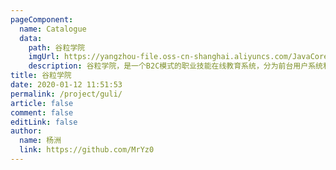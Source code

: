 ```yaml
---
pageComponent:
  name: Catalogue
  data:
    path: 谷粒学院
    imgUrl: https://yangzhou-file.oss-cn-shanghai.aliyuncs.com/JavaCore/%E9%A1%B9%E7%9B%AE/%E8%B0%B7%E7%B2%92%E5%AD%A6%E9%99%A2.png
    description: 谷粒学院，是一个B2C模式的职业技能在线教育系统，分为前台用户系统和后台运营平台。
title: 谷粒学院
date: 2020-01-12 11:51:53
permalink: /project/guli/
article: false
comment: false
editLink: false
author:
  name: 杨洲
  link: https://github.com/MrYz0
---
```


